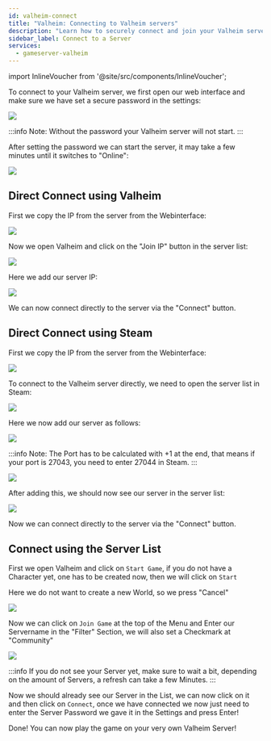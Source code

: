 ```yaml
---
id: valheim-connect
title: "Valheim: Connecting to Valheim servers"
description: "Learn how to securely connect and join your Valheim server using the web interface, Valheim client, or Steam → Learn more now"
sidebar_label: Connect to a Server
services:
  - gameserver-valheim
---
```


import InlineVoucher from '@site/src/components/InlineVoucher';

<InlineVoucher />

To connect to your Valheim server, we first open our web interface and make sure we have set a secure password in the settings:

![](https://screensaver01.zap-hosting.com/index.php/s/XC7Cxd2zt75jyap/preview)

:::info
Note: Without the password your Valheim server will not start.
:::

After setting the password we can start the server, it may take a few minutes until it switches to "Online":

![](https://screensaver01.zap-hosting.com/index.php/s/GZQRqpGC6GGaAXa/preview)

## Direct Connect using Valheim

First we copy the IP from the server from the Webinterface:

![](https://screensaver01.zap-hosting.com/index.php/s/KMkbMyx4bTQkLJT/preview)


Now we open Valheim and click on the "Join IP" button in the server list:

![](https://screensaver01.zap-hosting.com/index.php/s/zqKp6sx5tEYRebx/preview)


Here we add our server IP:

![](https://screensaver01.zap-hosting.com/index.php/s/EniEzmaP3E9JpLp/preview)


We can now connect directly to the server via the "Connect" button.


## Direct Connect using Steam

First we copy the IP from the server from the Webinterface:

![](https://screensaver01.zap-hosting.com/index.php/s/FkYSA8AFm53d8kK/preview)


To connect to the Valheim server directly, we need to open the server list in Steam:

![](https://screensaver01.zap-hosting.com/index.php/s/yHxMdtTBe7xTWeZ/preview)

Here we now add our server as follows:

![](https://screensaver01.zap-hosting.com/index.php/s/QQcjzriQ5K4Mj9k/preview)

:::info
Note: The Port has to be calculated with +1 at the end, that means if your port is 27043, you need to enter 27044 in Steam.
:::

![](https://screensaver01.zap-hosting.com/index.php/s/RgsszmnKQLCnYSa/preview)

After adding this, we should now see our server in the server list:

![](https://screensaver01.zap-hosting.com/index.php/s/54XtiJzn7xndfPT/preview)

Now we can connect directly to the server via the "Connect" button.


## Connect using the Server List
First we open Valheim and click on `Start Game`, if you do not have a Character yet, one has to be created now, then we will click on `Start`


Here we do not want to create a new World, so we press "Cancel"

![](https://screensaver01.zap-hosting.com/index.php/s/ZnKWT8eXCcArMwX/preview)

Now we can click on `Join Game` at the top of the Menu and Enter our Servername in the "Filter" Section, we will also set a Checkmark at "Community"

![](https://screensaver01.zap-hosting.com/index.php/s/kFmZP5wyFQbpLiR/preview)

:::info
If you do not see your Server yet, make sure to wait a bit, depending on the amount of Servers, a refresh can take a few Minutes.
:::

Now we should already see our Server in the List, we can now click on it and then click on `Connect`, once we have connected we now just need to enter the Server Password we gave it in the Settings and press Enter!

Done! You can now play the game on your very own Valheim Server!

<InlineVoucher />
